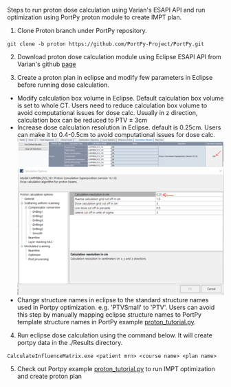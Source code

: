 Steps to run proton dose calculation using Varian's ESAPI API and run optimization using PortPy proton module to create IMPT plan.

1. Clone Proton branch under PortPy repository.

```
git clone -b proton https://github.com/PortPy-Project/PortPy.git
```

2. Download proton dose calculation module using Eclipse ESAPI API from Varian's github [page](https://github.com/Varian-MedicalAffairsAppliedSolutions/MAAS-DoseInfluenceMatrix/tree/main)

3. Create a proton plan in eclipse and modify few parameters in Eclipse before running dose calculation.
- Modify calculation box volume in Eclipse. Default calculation box volume is set to whole CT. Users need to reduce calculation box volume to avoid computational issues for dose calc. Usually in z direction, calculation box can be reduced to PTV &pm; 3cm 
- Increase dose calculation resolution in Eclipse. default is 0.25cm. Users can make it to 0.4-0.5cm to avoid computational issues for dose calc.
![img_1.png](../../images/img_1.png)
![img_2.png](../../images/img_2.png)
- Change structure names in eclipse to the standard structure names used in Portpy optimization. e.g. 'PTVSmall' to 'PTV'. Users can avoid this step by manually mapping eclipse structure names to PortPy template structure names in PortPy example [proton_tutorial.py](https://github.com/PortPy-Project/PortPy/blob/Proton/examples/python_files/proton_tutorial.py).


4. Run eclipse dose calculation using the command below. It will create portpy data in the ./Results directory.
```
CalculateInfluenceMatrix.exe <patient mrn> <course name> <plan name>

```

5. Check out Portpy example [proton_tutorial.py](https://github.com/PortPy-Project/PortPy/blob/Proton/examples/python_files/proton_tutorial.py) to run IMPT optimization and create proton plan